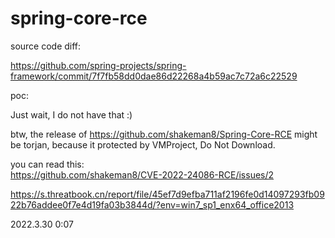 # spring-core-rce

source code diff:

https://github.com/spring-projects/spring-framework/commit/7f7fb58dd0dae86d22268a4b59ac7c72a6c22529


poc:

Just wait, I do not have that  :)


btw, the release of  https://github.com/shakeman8/Spring-Core-RCE  might be torjan, because it protected by VMProject, Do Not Download.

you can read this:   
https://github.com/shakeman8/CVE-2022-24086-RCE/issues/2

https://s.threatbook.cn/report/file/45ef7d9efba711af2196fe0d14097293fb0922b76addee0f7e4d19fa03b3844d/?env=win7_sp1_enx64_office2013


2022.3.30  0:07
